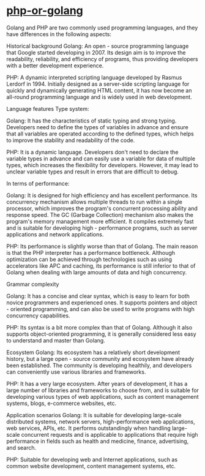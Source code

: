 # [php-or-golang](https://news.uh-hardware.com/)
Golang and PHP are two commonly used programming languages, and they have differences in the following aspects:

Historical background
Golang: An open - source programming language that Google started developing in 2007. Its design aim is to improve the readability, reliability, and efficiency of programs, thus providing developers with a better development experience.

PHP: A dynamic interpreted scripting language developed by Rasmus Lerdorf in 1994. Initially designed as a server-side scripting language for quickly and dynamically generating HTML content, it has now become an all-round programming language and is widely used in web development.

Language features
Type system:

Golang: It has the characteristics of static typing and strong typing. Developers need to define the types of variables in advance and ensure that all variables are operated according to the defined types, which helps to improve the stability and readability of the code.

PHP: It is a dynamic language. Developers don't need to declare the variable types in advance and can easily use a variable for data of multiple types, which increases the flexibility for developers. However, it may lead to unclear variable types and result in errors that are difficult to debug.

In terms of performance:

Golang: It is designed for high efficiency and has excellent performance. Its concurrency mechanism allows multiple threads to run within a single processor, which improves the program's concurrent processing ability and response speed. The GC (Garbage Collection) mechanism also makes the program's memory management more efficient. It compiles extremely fast and is suitable for developing high - performance programs, such as server applications and network applications.

PHP: Its performance is slightly worse than that of Golang. The main reason is that the PHP interpreter has a performance bottleneck. Although optimization can be achieved through technologies such as using accelerators like APC and caching, its performance is still inferior to that of Golang when dealing with large amounts of data and high concurrency.

Grammar complexity

Golang: It has a concise and clear syntax, which is easy to learn for both novice programmers and experienced ones. It supports pointers and object - oriented programming, and can also be used to write programs with high concurrency capabilities.

PHP: Its syntax is a bit more complex than that of Golang. Although it also supports object-oriented programming, it is generally considered less easy to understand and master than Golang.

Ecosystem
Golang: Its ecosystem has a relatively short development history, but a large open - source community and ecosystem have already been established. The community is developing healthily, and developers can conveniently use various libraries and frameworks.

PHP: It has a very large ecosystem. After years of development, it has a large number of libraries and frameworks to choose from, and is suitable for developing various types of web applications, such as content management systems, blogs, e-commerce websites, etc.

Application scenarios
Golang: It is suitable for developing large-scale distributed systems, network servers, high-performance web applications, web services, APIs, etc. It performs outstandingly when handling large-scale concurrent requests and is applicable to applications that require high performance in fields such as health and medicine, finance, advertising, and search.

PHP: Suitable for developing web and Internet applications, such as common website development, content management systems, etc.
